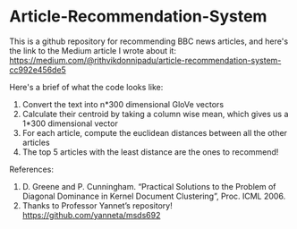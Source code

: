 # Article-Recommendation-System
This is a github repository for recommending BBC news articles, and here's the link to the Medium article I wrote about it: https://medium.com/@rithvikdonnipadu/article-recommendation-system-cc992e456de5

Here's a brief of what the code looks like:

1. Convert the text into n*300 dimensional GloVe vectors
2. Calculate their centroid by taking a column wise mean, which gives us a 1*300 dimensional vector
3. For each article, compute the euclidean distances between all the other articles
4. The top 5 articles with the least distance are the ones to recommend!

References:
1. D. Greene and P. Cunningham. “Practical Solutions to the Problem of Diagonal Dominance in Kernel Document Clustering”, Proc. ICML 2006.
2. Thanks to Professor Yannet’s repository! https://github.com/yanneta/msds692
